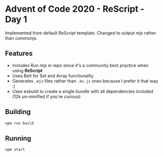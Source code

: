# Advent of Code 2020 - **ReScript** - Day 1

Implemented from default ReScript template. Changed to output mjs rather than commonjs.

## Features

- Includes Run.mjs in repo since it's a community best practice when using **ReScript**
- Uses Belt for Set and Array functionality
- Generates `.mjs` files rather than `.bs.js` ones because I prefer it that way :)
- Uses esbuild to create a single bundle with all dependencies included (12k un-minified if you're curious)

## Building

```sh
npm run build
```

## Running

```
npm start
```
